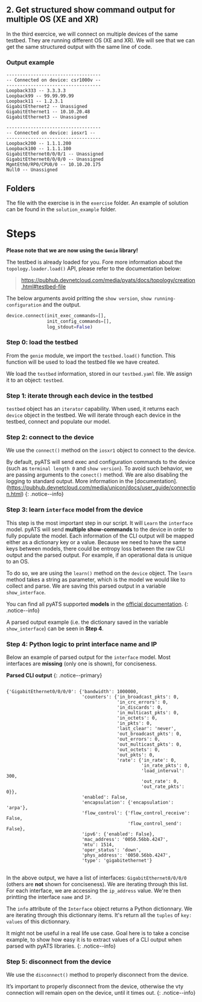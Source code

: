 ## 2. Get structured show command output for multiple OS (XE and XR)

In the third exercice, we will connect on multiple devices of the same testbed. They are running different OS (XE and XR). We will see that we can get the same structured output with the same line of code.

### Output example

```
-----------------------------------
-- Connected on device: csr1000v --
-----------------------------------
Loopback333 -- 3.3.3.3
Loopback99 -- 99.99.99.99
Loopback11 -- 1.2.3.1
GigabitEthernet2 -- Unassigned
GigabitEthernet1 -- 10.10.20.48
GigabitEthernet3 -- Unassigned

-----------------------------------
-- Connected on device: iosxr1 --
-----------------------------------
Loopback200 -- 1.1.1.200
Loopback100 -- 1.1.1.100
GigabitEthernet0/0/0/1 -- Unassigned
GigabitEthernet0/0/0/0 -- Unassigned
MgmtEth0/RP0/CPU0/0 -- 10.10.20.175
Null0 -- Unassigned
```

## Folders

The file with the exercise is in the `exercise` folder. An example of solution can be found in the `solution_example` folder.

# Steps

**Please note that we are now using the `Genie` library!**

The testbed is already loaded for you. Fore more information about the `topology.loader.load()` API, please refer to the documentation below:

> https://pubhub.devnetcloud.com/media/pyats/docs/topology/creation.html#testbed-file


The below arguments avoid pritting the `show version`, `show running-configuration` and the output.

```python
device.connect(init_exec_commands=[],
               init_config_commands=[],
               log_stdout=False)
```

### Step 0: load the testbed

From the `genie` module, we import the `testbed.load()` function. This function will be used to load the testbed file we have created.

We load the `testbed` information, stored in our `testbed.yaml` file. We assign it to an object: `testbed`.

### Step 1: iterate through each device in the testbed

`testbed` object has an `iterator` capability. When used, it returns each `device` object in the testbed. We will iterate through each device in the testbed, connect and populate our model.

### Step 2: connect to the device

We use the `connect()` method on the `iosxr1` object to connect to the device.

By default, pyATS will send exec and configuration commands to the device (such as `terminal length 0` and `show version`). To avoid such behavior, we are passing arguments to the `conect()` method. We are also disabling the logging to standard output.
More information in the [documentation].(https://pubhub.devnetcloud.com/media/unicon/docs/user_guide/connection.html)
{: .notice--info}

### Step 3: learn `interface` model from the device

This step is the most important step in our script. It will `Learn` the `interface` model. pyATS will send **multiple show-commands** to the device in order to fully populate the model. Each information of the CLI output will be mapped either as a dictionary key or a value. Because we need to have the same keys between models, there could be entropy loss between the raw CLI output and the parsed output. For example, if an operational data is unique to an OS.

To do so, we are using the `learn()` method on the `device` object. The `learn` method takes a string as parameter, which is the model we would like to collect and parse. We are saving this parsed output in a variable `show_interface`.

You can find all pyATS supported **models** in the [official documentation](https://pubhub.devnetcloud.com/media/genie-feature-browser/docs/#/models).
{: .notice--info}

A parsed output example (i.e. the dictionary saved in the variable `show_interface`) can be seen in **Step 4**. 

### Step 4: Python logic to print interface name and IP

Below an example of parsed output for the `interface` model. Most interfaces are **missing** (only one is shown), for conciseness.

**Parsed CLI output**
{: .notice--primary}
<div class="highlighter-rouge">
<pre class="highlight">
<code>
{'GigabitEthernet0/0/0/0': {'bandwidth': 1000000,
                            'counters': {'in_broadcast_pkts': 0,
                                         'in_crc_errors': 0,
                                         'in_discards': 0,
                                         'in_multicast_pkts': 0,
                                         'in_octets': 0,
                                         'in_pkts': 0,
                                         'last_clear': 'never',
                                         'out_broadcast_pkts': 0,
                                         'out_errors': 0,
                                         'out_multicast_pkts': 0,
                                         'out_octets': 0,
                                         'out_pkts': 0,
                                         'rate': {'in_rate': 0,
                                                  'in_rate_pkts': 0,
                                                  'load_interval': 300,
                                                  'out_rate': 0,
                                                  'out_rate_pkts': 0}},
                            'enabled': False,
                            'encapsulation': {'encapsulation': 'arpa'},
                            'flow_control': {'flow_control_receive': False,
                                             'flow_control_send': False},
                            'ipv6': {'enabled': False},
                            'mac_address': '0050.56bb.4247',
                            'mtu': 1514,
                            'oper_status': 'down',
                            'phys_address': '0050.56bb.4247',
                            'type': 'gigabitethernet'}
</code>
</pre>
</div>

In the above output, we have a list of interfaces: `GigabitEthernet0/0/0/0` (others are **not** shown for conciseness). We are iterating through this list. For each interface, we are accessing the `ip_address` value. We're then printting the interface `name` and `IP`. 

The `info` attribute of the `Interface` object returns a Python dictionnary. We are iterating through this dictionnary items. It's return all the `tuples` of `key: values` of this dictionnary.

It might not be useful in a real life use case. Goal here is to take a concise example, to show how easy it is to extract values of a CLI output when parsed with pyATS libraries.
{: .notice--info}

### Step 5: disconnect from the device

We use the `disconnect()` method to properly disconnect from the device. 

It’s important to properly disconnect from the device, otherwise the vty connection will remain open on the device, until it times out.
{: .notice--info}